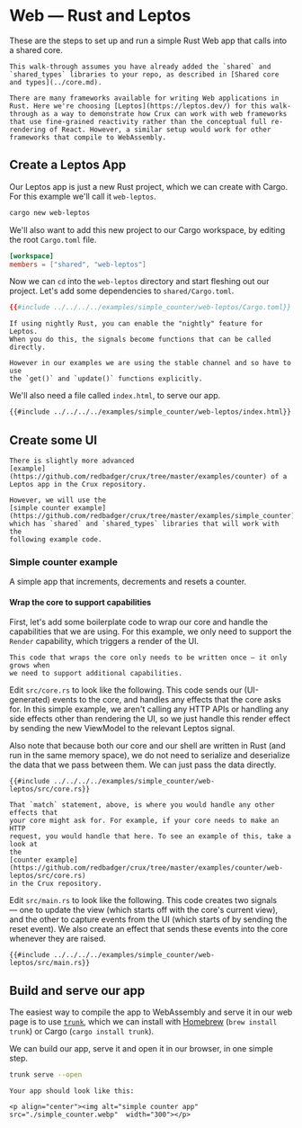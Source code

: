 # Web — Rust and Leptos

These are the steps to set up and run a simple Rust Web app that calls into a
shared core.

```admonish
This walk-through assumes you have already added the `shared` and `shared_types` libraries to your repo, as described in [Shared core and types](../core.md).
```

```admonish info
There are many frameworks available for writing Web applications in Rust. Here we're choosing [Leptos](https://leptos.dev/) for this walk-through as a way to demonstrate how Crux can work with web frameworks that use fine-grained reactivity rather than the conceptual full re-rendering of React. However, a similar setup would work for other frameworks that compile to WebAssembly.
```

## Create a Leptos App

Our Leptos app is just a new Rust project, which we can create with Cargo. For
this example we'll call it `web-leptos`.

```sh
cargo new web-leptos
```

We'll also want to add this new project to our Cargo workspace, by editing the
root `Cargo.toml` file.

```toml
[workspace]
members = ["shared", "web-leptos"]
```

Now we can `cd` into the `web-leptos` directory and start fleshing out our
project. Let's add some dependencies to `shared/Cargo.toml`.

```toml
{{#include ../../../../examples/simple_counter/web-leptos/Cargo.toml}}
```

```admonish tip
If using nightly Rust, you can enable the "nightly" feature for Leptos.
When you do this, the signals become functions that can be called directly.

However in our examples we are using the stable channel and so have to use
the `get()` and `update()` functions explicitly.
```

We'll also need a file called `index.html`, to serve our app.

```html
{{#include ../../../../examples/simple_counter/web-leptos/index.html}}
```

## Create some UI

```admonish example
There is slightly more advanced
[example](https://github.com/redbadger/crux/tree/master/examples/counter) of a
Leptos app in the Crux repository.

However, we will use the
[simple counter example](https://github.com/redbadger/crux/tree/master/examples/simple_counter),
which has `shared` and `shared_types` libraries that will work with the
following example code.
```

### Simple counter example

A simple app that increments, decrements and resets a counter.

#### Wrap the core to support capabilities

First, let's add some boilerplate code to wrap our core and handle the
capabilities that we are using. For this example, we only need to support the
`Render` capability, which triggers a render of the UI.

```admonish
This code that wraps the core only needs to be written once — it only grows when
we need to support additional capabilities.
```

Edit `src/core.rs` to look like the following. This code sends our
(UI-generated) events to the core, and handles any effects that the core asks
for. In this simple example, we aren't calling any HTTP APIs or handling any
side effects other than rendering the UI, so we just handle this render effect
by sending the new ViewModel to the relevant Leptos signal.

Also note that because both our core and our shell are written in Rust (and run
in the same memory space), we do not need to serialize and deserialize the data
that we pass between them. We can just pass the data directly.

```rust,noplayground
{{#include ../../../../examples/simple_counter/web-leptos/src/core.rs}}
```

```admonish tip
That `match` statement, above, is where you would handle any other effects that
your core might ask for. For example, if your core needs to make an HTTP
request, you would handle that here. To see an example of this, take a look at
the
[counter example](https://github.com/redbadger/crux/tree/master/examples/counter/web-leptos/src/core.rs)
in the Crux repository.
```

Edit `src/main.rs` to look like the following. This code creates two signals
— one to update the view (which starts off with the core's current view), and
the other to capture events from the UI (which starts of by sending the reset
event). We also create an effect that sends these events into the core whenever
they are raised.

```rust,noplayground
{{#include ../../../../examples/simple_counter/web-leptos/src/main.rs}}
```

## Build and serve our app

The easiest way to compile the app to WebAssembly and serve it in our web page
is to use [`trunk`](https://trunkrs.dev/), which we can install with
[Homebrew](https://brew.sh/) (`brew install trunk`) or Cargo
(`cargo install trunk`).

We can build our app, serve it and open it in our browser, in one simple step.

```sh
trunk serve --open
```

```admonish success
Your app should look like this:

<p align="center"><img alt="simple counter app" src="./simple_counter.webp"  width="300"></p>
```
